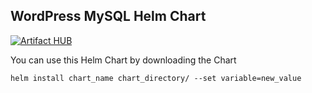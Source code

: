 ## WordPress MySQL Helm Chart 

[![Artifact HUB](https://img.shields.io/endpoint?url=https://artifacthub.io/badge/repository/wordpressmysql)](https://artifacthub.io/packages/search?repo=wordpressmysql)

You can use this Helm Chart by downloading the Chart<br>

``` helm install chart_name chart_directory/ --set variable=new_value ``` <br>

